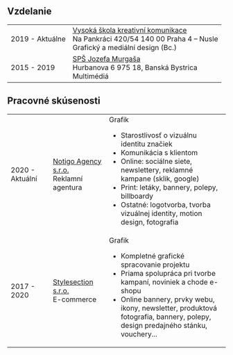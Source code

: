<h2 class="subtitle">Vzdelanie</h2>
            <table class="education">
                <tr>
                    <td class="date">2019 - Aktuálne</td>
                    <td><a class="vskk" href="http://www.vskk.cz">Vysoká škola kreativní komunikace </a><br> <span class="light">Na Pankráci 420/54
                        140 00 Praha 4 – Nusle</span><br>Grafický a mediální design (Bc.)</td>
                </tr>
                <tr>
                    <td class="date">2015 - 2019</td>
                    <td><a class="spsjm" href="https://www.spsjm.sk">SPŠ Jozefa Murgaša </a><br><span class="light">Hurbanova 6
                        975 18, Banská Bystrica</span><br>Multimédiá</td>
                </tr>
            </table>
            <h2 class="subtitle">Pracovné skúsenosti</h2>
            <table>
                <tr>
                    <td class="date">2020 - Aktuální</td>
                    <td><a class="notigo" href="https://www.notigo.cz">Notigo Agency s.r.o.</a><br><span class="light">Reklamní agentura</span></td>
                    <td>Grafik<br><span class="light">
                        <ul>
                            <li>Starostlivosť o vizuálnu identitu značiek</li>
                            <li>Komunikácia s klientom</li>
                            <li>Online: sociálne siete, newslettery, reklamné kampane (sklik, google)</li>
                            <li>Print: letáky, bannery, polepy, billboardy</li>
                            <li>Ostatné: logotvorba, tvorba vizuálnej identity, motion design, fotografia</li>
                        </ul>
                    </span></td>
                </tr>
                <tr>
                    <td class="date">2017 - 2020</td>
                    <td><a class="section" href="https:/www.style-shop.cz">Stylesection s.r.o.</a><br><span class="light">E-commerce</span></td>
                    <td style="width: 55%;">Grafik<br><span class="light">
                        <ul>
                            <li>Kompletné grafické spracovanie projektu</li>
                            <li>Priama spolupráca pri tvorbe kampaní, noviniek a chode e-shopu</li>
                            <li>Online bannery, prvky webu, ikony, newsletter, produktová fotografia, bannery, polepy, design predajného stánku, vouchery...</li>
                        </ul>
                    </span></td></td>
                </tr>
            </table>
